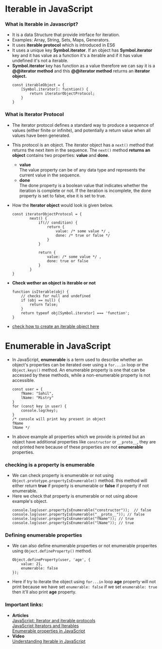 # Iterable in JavaScript
### What is Iterable in Javascript?
* It is a data Structure that provide intrface for iteration.
* Examples: Array, String, Sets, Maps, Generators.
* It uses **iterable protocol** which is introduced in ES6
* It uses a unique key **Symbol.iterator**. If an object has **Symbol.iterator** key and it has value as a function it's a iterable and if it has value undefined it's not a iterable.
* **Symbol.iterator** key has function as a value therefore we can say it is a **@@iterator method** and this **@@iterator method** returns an **iterator object.**
    ```
    const iterableObject = {
        [Symbol.iterator]: fucntion() {
            return iteratorObjectProtocol;
        }
    }
    ```
### What is Iterator Protocol
* The iterator protocol defines a standard way to produce a sequence of values (either finite or infinite), and potentially a return value when all values have been generated.
* This protocol is an object. The iterator object has a ```next()``` method that returns the next item in the sequence. The ```next()``` method **returns an object** contains two properties: **value** and **done**.

    * **value**       
    The value property can be of any data type and represents the current value in the sequence.
    *  **done**        
    The done property is a boolean value that indicates whether the iteration is complete or not. If the iteration is incomplete, the done property is set to false, else it is set to true.  
* How the  **Iterator object** would look is given below.
    ```
    const iteratorObjectProtocol = {
            next() {
                if(// condition) {
                    return {
                        value: /* some value */ ,
                        done: /* true or false */
                    }
                }

                return {
                    value: /* some value */ ,
                    done: true or false
                }
            }
    }
    ```    
* **Check wether an object is iterable or not**
    ```
    function isIterable(obj) {
        // checks for null and undefined
        if (obj == null) {
            return false;
        }
        return typeof obj[Symbol.iterator] === 'function';
    }
    ```
* [check how to create an iterable object here](https://github.com/Sahil-Simform-09/learn-js/blob/developer/js-miscellaneous/js-iterable-enumerable/main.js)
# Enumerable in JavaScript
* In JavaScript, **enumerable** is a term used to describe whether an object's properties can be iterated over using a ```for...in``` loop or the ```Object.keys()``` method. An enumerable property is one that can be accessed by these methods, while a non-enumerable property is not accessible.

    ```
    const user = {
        fName: "Sahil",
        lName: "Mistry"
    }
    for (const key in user) {
        console.log(key);
    }
    /* console will print key present in object
    fName 
    lName */
    ```

* In above example all properties which we provide is printed but an object have additional properties like ```constructor``` or ```__proto__```, they are not printed here because of these properties are not **enumerable** properties.
### checking is a property is enumerable
* We can check property is enumerable or not using ``` Object.prototype.propertyIsEnumerable()``` method. this method will either return **true** if property is enumerable or **false** if property if not enumerable.
* Here we check that property is enumerable or not using above example's object.
    ```
    console.log(user.propertyIsEnumerable("constructor"));  // false
    console.log(user.propertyIsEnumerable("__proto__")); // false
    console.log(user.propertyIsEnumerable("fName")); // true
    console.log(user.propertyIsEnumerable("lName")); // true
    ```
### Defining enumerable properties
* We can also define enumerable properties or not enumerable properites using ```Object.defineProperty()``` method.
    ```
    Object.defineProperty(user, 'age', {
        value: 21,
        enumerable: false
    });
    ```
* Here if try to iterate the object using ```for...in``` loop **age** property will not print because we have set ```enumerable: false``` if we set ```enumerable: true```  then it'll also print **age** property. 
### Important links:
* **Articles**      
[JavaScript: Iterator and iterable protocols](https://medium.com/@insomniocode/javascript-iterator-and-iterable-protocols-583b700305ce)             
[JavaScript Iterators and Iterables](https://www.programiz.com/javascript/iterators-iterables)   
[Enumerable properties in JavaScript](https://howchoo.com/javascript/enumerable-properties-in-javascript#checking-if-a-property-is-enumerable)   
* **Video**         
[Understanding Iterable in JavaScript](https://www.youtube.com/watch?v=dbs_6opD_QU)
